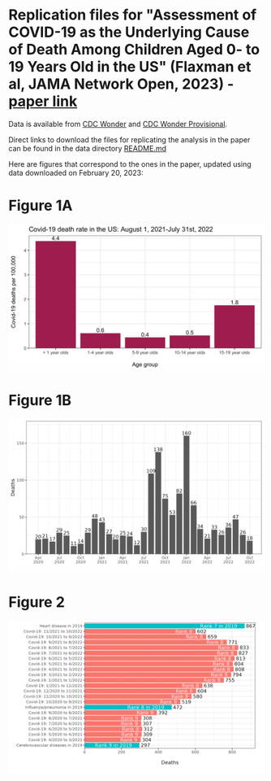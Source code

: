 # Replication files for "Assessment of COVID-19 as the Underlying Cause of Death Among Children Aged 0- to 19 Years Old in the US" (Flaxman et al, JAMA Network Open, 2023) - [paper link](https://jamanetwork.com/journals/jamanetworkopen/fullarticle/2800816)


Data is available from [CDC Wonder](https://wonder.cdc.gov/Deaths-by-Underlying-Cause.html) and [CDC Wonder Provisional](https://wonder.cdc.gov/mcd-icd10-provisional.html).

Direct links to download the files for replicating the analysis in the paper can be found in the data directory [README.md](https://github.com/MLGlobalHealth/covid19pediatric/tree/main/data/README.md)

Here are figures that correspond to the ones in the paper, updated using data downloaded on February 20, 2023:

# Figure 1A
![Figure 1(a)](https://github.com/MLGlobalHealth/covid19pediatric/blob/main/figures/US-death-rate-age-groups-21-22.png)

# Figure 1B
![Figure 1(b)](https://github.com/MLGlobalHealth/covid19pediatric/blob/main/figures/timeseries.png)

# Figure 2
![Figure 2](https://github.com/MLGlobalHealth/covid19pediatric/blob/main/figures/ranks.png)

